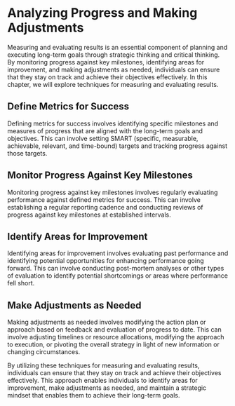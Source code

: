 # Analyzing Progress and Making Adjustments

Measuring and evaluating results is an essential component of planning and executing long-term goals through strategic thinking and critical thinking. By monitoring progress against key milestones, identifying areas for improvement, and making adjustments as needed, individuals can ensure that they stay on track and achieve their objectives effectively. In this chapter, we will explore techniques for measuring and evaluating results.

Define Metrics for Success
--------------------------

Defining metrics for success involves identifying specific milestones and measures of progress that are aligned with the long-term goals and objectives. This can involve setting SMART (specific, measurable, achievable, relevant, and time-bound) targets and tracking progress against those targets.

Monitor Progress Against Key Milestones
---------------------------------------

Monitoring progress against key milestones involves regularly evaluating performance against defined metrics for success. This can involve establishing a regular reporting cadence and conducting reviews of progress against key milestones at established intervals.

Identify Areas for Improvement
------------------------------

Identifying areas for improvement involves evaluating past performance and identifying potential opportunities for enhancing performance going forward. This can involve conducting post-mortem analyses or other types of evaluation to identify potential shortcomings or areas where performance fell short.

Make Adjustments as Needed
--------------------------

Making adjustments as needed involves modifying the action plan or approach based on feedback and evaluation of progress to date. This can involve adjusting timelines or resource allocations, modifying the approach to execution, or pivoting the overall strategy in light of new information or changing circumstances.

By utilizing these techniques for measuring and evaluating results, individuals can ensure that they stay on track and achieve their objectives effectively. This approach enables individuals to identify areas for improvement, make adjustments as needed, and maintain a strategic mindset that enables them to achieve their long-term goals.

